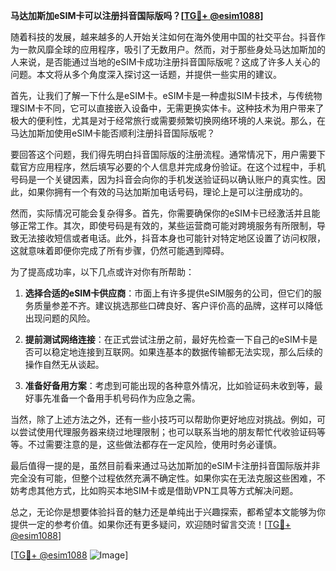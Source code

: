 **马达加斯加eSIM卡可以注册抖音国际版吗？[[TG💪+ @esim1088](https://t.me/s/esim1088)]**

随着科技的发展，越来越多的人开始关注如何在海外使用中国的社交平台。抖音作为一款风靡全球的应用程序，吸引了无数用户。然而，对于那些身处马达加斯加的人来说，是否能通过当地的eSIM卡成功注册抖音国际版呢？这成了许多人关心的问题。本文将从多个角度深入探讨这一话题，并提供一些实用的建议。

首先，让我们了解一下什么是eSIM卡。eSIM卡是一种虚拟SIM卡技术，与传统物理SIM卡不同，它可以直接嵌入设备中，无需更换实体卡。这种技术为用户带来了极大的便利性，尤其是对于经常旅行或需要频繁切换网络环境的人来说。那么，在马达加斯加使用eSIM卡能否顺利注册抖音国际版呢？

要回答这个问题，我们得先明白抖音国际版的注册流程。通常情况下，用户需要下载官方应用程序，然后填写必要的个人信息并完成身份验证。在这个过程中，手机号码是一个关键因素，因为抖音会向你的手机发送验证码以确认账户的真实性。因此，如果你拥有一个有效的马达加斯加电话号码，理论上是可以注册成功的。

然而，实际情况可能会复杂得多。首先，你需要确保你的eSIM卡已经激活并且能够正常工作。其次，即使号码是有效的，某些运营商可能对跨境服务有所限制，导致无法接收短信或者电话。此外，抖音本身也可能针对特定地区设置了访问权限，这就意味着即便你完成了所有步骤，仍然可能遇到障碍。

为了提高成功率，以下几点或许对你有所帮助：

1. **选择合适的eSIM卡供应商**：市面上有许多提供eSIM服务的公司，但它们的服务质量参差不齐。建议挑选那些口碑良好、客户评价高的品牌，这样可以降低出现问题的风险。
   
2. **提前测试网络连接**：在正式尝试注册之前，最好先检查一下自己的eSIM卡是否可以稳定地连接到互联网。如果连基本的数据传输都无法实现，那么后续的操作自然无从谈起。

3. **准备好备用方案**：考虑到可能出现的各种意外情况，比如验证码未收到等，最好事先准备一个备用手机号码作为应急之需。

当然，除了上述方法之外，还有一些小技巧可以帮助你更好地应对挑战。例如，可以尝试使用代理服务器来绕过地理限制；也可以联系当地的朋友帮忙代收验证码等等。不过需要注意的是，这些做法都存在一定风险，使用时务必谨慎。

最后值得一提的是，虽然目前看来通过马达加斯加的eSIM卡注册抖音国际版并非完全没有可能，但整个过程依然充满不确定性。如果你实在无法克服这些困难，不妨考虑其他方式，比如购买本地SIM卡或是借助VPN工具等方式解决问题。

总之，无论你是想要体验抖音的魅力还是单纯出于兴趣探索，都希望本文能够为你提供一定的参考价值。如果你还有更多疑问，欢迎随时留言交流！[[TG💪+ @esim1088](https://t.me/s/esim1088)]

[[TG💪+ @esim1088](https://t.me/s/esim1088) ![Image](https://i.postimg.cc/4NQfJmqS/Snipaste-2025-05-13-00-14-12.png)]